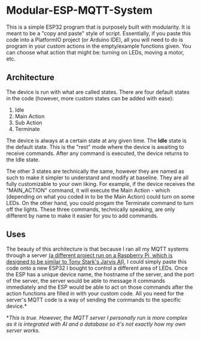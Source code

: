 # Modular-ESP-MQTT-System

This is a simple ESP32 program that is purposely built with modularity. It is meant to be a "copy and paste" style of script. Essentially, if you paste this code into a PlatformIO project (or Arduino IDE), all you will need to do is program in your custom actions in the empty/example functions given. You can choose what action that might be: turning on LEDs, moving a motor, etc.

## Architecture

The device is run with what are called states. There are four default states in the code (however, more custom states can be added with ease):
1. Idle
2. Main Action
3. Sub Action
4. Terminate

The device is always at a certain state at any given time. The **Idle** state is the default state. This is the "rest" mode where the device is awaiting to receive commands. After any command is executed, the device returns to the Idle state.

The other 3 states are technically the same, however they are named as such to make it simpler to understand and modify at baseline. They are all fully customizable to your own liking. For example, if the device receives the "MAIN_ACTION" command, it will execute the Main Action - which (depending on what you coded in to be the Main Action) could turn on some LEDs. On the other hand, you could progam the Terminate command to turn off the lights. These three commands, technically speaking, are only different by name to make it easier for you to add commands.


## Uses

The beauty of this architecture is that because I ran all my MQTT systems through a server [(a different project run on a Raspberry Pi, which is designed to be similar to Tony Stark's Jarvis AI)](https://github.com/Zeb152/AlfredAI-Public), I could simply paste this code onto a new ESP32 I bought to control a different area of LEDs. Once the ESP has a unique device name, the hostname of the server, and the port of the server, the server would be able to message it commands immediately and the ESP would be able to act on those commands after the action functions are filled in with your custom code. All you need for the server's MQTT code is a way of sending the commands to the specific device.*

*_This is true. However, the MQTT server I personally run is more complex as it is integrated with AI and a database so it's not exactly how my own server works._

